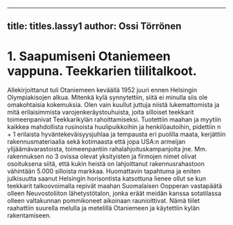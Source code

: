 
---

title: titles.lassy1
author: Ossi Törrönen
---


    
# 1. Saapumiseni Otaniemeen vappuna. Teekkarien tiilitalkoot.

Allekirjoittanut tuli Otaniemeen keväällä 1952 juuri ennen Helsingin Olympiakisojen alkua. Mitenkä kylä synnytettiin, siitä ei 
minulla siis ole omakohtaisia kokemuksia. Olen vain kuullut juttuja niistä lukemattomista ja mitä erilaisimmista 
varojenkeräystouhuista, joita silloiset teekkarit toimeenpanivat Teekkarikylän rahoittamiseksi. Tuotettiin maahan ja myytiin 
kaikkea mahdollista rusinoista huulipuikkoihin ja henkilöautoihin, pidettiin n + 1 erilaista hyväntekeväisyysjuhlaa ja tempausta eri 
puolilla maata, kerjättiin rakennusmateriaalia sekä kotimaasta että jopa USA:n armeijan ylijäämävarastoista, toimeenpantiin 
rahalahjoituskampanjoita jne. Mm. rakennuksen no 3 ovissa olevat yksityisten ja firmojen nimet olivat osoituksena siitä, että kukin 
heistä on lahjoittanut rakennusrahastoon vähintään 5.000 silloista markkaa. Huomattavin tapahtuma ja eniten julkisuutta saanut 
Helsingin horisontista katsottuna lienee ollut se kun teekkarit talkoovoimalla repivät maahan Suomalaisen Oopperan vastapäätä 
olleen Neuvostoliiton lähetystötalon, jonka eräät meidän kanssa sotatilassa olleen valtakunnan pommikoneet aikoinaan 
raunioittivat. Nämä tiilet raahattiin suurella melulla ja metelillä Otaniemeen ja käytettiin kylän rakentamiseen.

